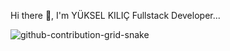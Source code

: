 Hi there 👋, I'm YÜKSEL KILIÇ
Fullstack Developer...

![github-contribution-grid-snake](https://user-images.githubusercontent.com/118610714/212908362-a4297363-0dda-4d07-8c92-78ae1cee5596.svg)

